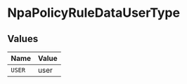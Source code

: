 # NpaPolicyRuleDataUserType


## Values

| Name   | Value  |
| ------ | ------ |
| `USER` | user   |